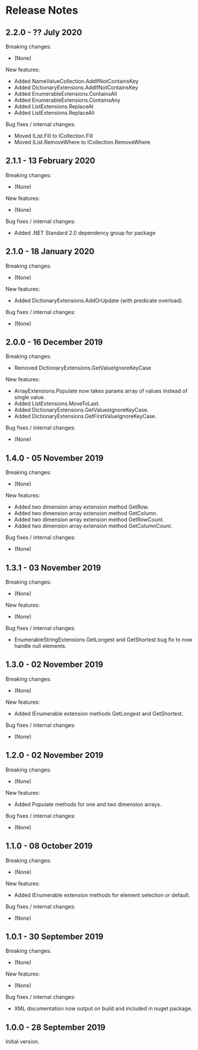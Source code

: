 # Release Notes

## 2.2.0 - ?? July 2020

Breaking changes:
- (None)

New features:
- Added NameValueCollection.AddIfNotContainsKey
- Added DictionaryExtensions.AddIfNotContainsKey
- Added EnumerableExtensions.ContainsAll
- Added EnumerableExtensions.ContainsAny
- Added ListExtensions.ReplaceAt
- Added ListExtensions.ReplaceAll

Bug fixes / internal changes:
- Moved IList.Fill to ICollection.Fill
- Moved IList.RemoveWhere to ICollection.RemoveWhere

## 2.1.1 - 13 February 2020

Breaking changes:
- (None)

New features:
- (None)

Bug fixes / internal changes:
- Added .NET Standard 2.0 dependency group for package

## 2.1.0 - 18 January 2020

Breaking changes:
- (None)

New features:
- Added DictionaryExtensions.AddOrUpdate (with predicate overload).

Bug fixes / internal changes:
- (None)

## 2.0.0 - 16 December 2019

Breaking changes:
- Removed DictionaryExtensions.GetValueIgnoreKeyCase

New features:
- ArrayExtensions.Populate now takes params array of values instead of single value.
- Added ListExtensions.MoveToLast.
- Added DictionaryExtensions.GetValuesIgnoreKeyCase.
- Added DictionaryExtensions.GetFirstValueIgnoreKeyCase.

Bug fixes / internal changes:
- (None)

## 1.4.0 - 05 November 2019

Breaking changes:
- (None)

New features:
- Added two dimension array extension method GetRow.
- Added two dimension array extension method GetColumn.
- Added two dimension array extension method GetRowCount.
- Added two dimension array extension method GetColumnCount.

Bug fixes / internal changes:
- (None)

## 1.3.1 - 03 November 2019

Breaking changes:
- (None)

New features:
- (None)

Bug fixes / internal changes:
- EnumerableStringExtensions GetLongest and GetShortest bug fix to now handle null elements.

## 1.3.0 - 02 November 2019

Breaking changes:
- (None)

New features:
- Added IEnumerable<string> extension methods GetLongest and GetShortest.

Bug fixes / internal changes:
- (None)

## 1.2.0 - 02 November 2019

Breaking changes:
- (None)

New features:
- Added Populate methods for one and two dimension arrays.

Bug fixes / internal changes:
- (None)

## 1.1.0 - 08 October 2019

Breaking changes:
- (None)

New features:
- Added IEnumerable extension methods for element selection or default.

Bug fixes / internal changes:
- (None)

## 1.0.1 - 30 September 2019

Breaking changes:
- (None)

New features:
- (None)

Bug fixes / internal changes:
- XML documentation now output on build and included in nuget package.

## 1.0.0 - 28 September 2019

Initial version.
